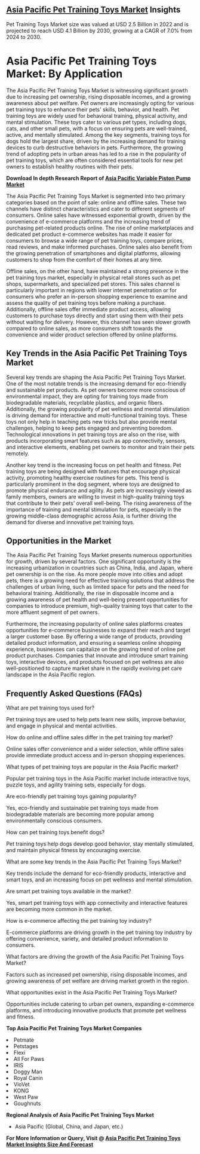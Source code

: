 <h2><a href="https://www.verifiedmarketreports.com/download-sample/?rid=369440&amp;utm_source=Github-Feb&amp;utm_medium=219" target="_blank">Asia Pacific Pet Training Toys Market</a> Insights</h2><p>Pet Training Toys Market size was valued at USD 2.5 Billion in 2022 and is projected to reach USD 4.1 Billion by 2030, growing at a CAGR of 7.0% from 2024 to 2030.</p><p><h1>Asia Pacific Pet Training Toys Market: By Application</h1> <p>The Asia Pacific Pet Training Toys Market is witnessing significant growth due to increasing pet ownership, rising disposable incomes, and a growing awareness about pet welfare. Pet owners are increasingly opting for various pet training toys to enhance their pets' skills, behavior, and health. Pet training toys are widely used for behavioral training, physical activity, and mental stimulation. These toys cater to various pet types, including dogs, cats, and other small pets, with a focus on ensuring pets are well-trained, active, and mentally stimulated. Among the key segments, training toys for dogs hold the largest share, driven by the increasing demand for training devices to curb destructive behaviors in pets. Furthermore, the growing trend of adopting pets in urban areas has led to a rise in the popularity of pet training toys, which are often considered essential tools for new pet owners to establish healthy routines with their pets. <p><p><strong>Download In depth Research Report of <a href="https://www.verifiedmarketreports.com/download-sample/?rid=236118&amp;utm_source=Pulse-Dec&amp;utm_medium=219" target="_blank">Asia Pacific Variable Piston Pump Market</a></strong></p></p> <p>The Asia Pacific Pet Training Toys Market is segmented into two primary categories based on the point of sale: online and offline sales. These two channels have distinct characteristics and cater to different segments of consumers. Online sales have witnessed exponential growth, driven by the convenience of e-commerce platforms and the increasing trend of purchasing pet-related products online. The rise of online marketplaces and dedicated pet product e-commerce websites has made it easier for consumers to browse a wide range of pet training toys, compare prices, read reviews, and make informed purchases. Online sales also benefit from the growing penetration of smartphones and digital platforms, allowing customers to shop from the comfort of their homes at any time. <p>Offline sales, on the other hand, have maintained a strong presence in the pet training toys market, especially in physical retail stores such as pet shops, supermarkets, and specialized pet stores. This sales channel is particularly important in regions with lower internet penetration or for consumers who prefer an in-person shopping experience to examine and assess the quality of pet training toys before making a purchase. Additionally, offline sales offer immediate product access, allowing customers to purchase toys directly and start using them with their pets without waiting for delivery. However, this channel has seen slower growth compared to online sales, as more consumers shift towards the convenience and wider product selection offered by online platforms. <h2>Key Trends in the Asia Pacific Pet Training Toys Market</h2> <p>Several key trends are shaping the Asia Pacific Pet Training Toys Market. One of the most notable trends is the increasing demand for eco-friendly and sustainable pet products. As pet owners become more conscious of environmental impact, they are opting for training toys made from biodegradable materials, recyclable plastics, and organic fibers. Additionally, the growing popularity of pet wellness and mental stimulation is driving demand for interactive and multi-functional training toys. These toys not only help in teaching pets new tricks but also provide mental challenges, helping to keep pets engaged and preventing boredom. Technological innovations in pet training toys are also on the rise, with products incorporating smart features such as app connectivity, sensors, and interactive elements, enabling pet owners to monitor and train their pets remotely. <p>Another key trend is the increasing focus on pet health and fitness. Pet training toys are being designed with features that encourage physical activity, promoting healthy exercise routines for pets. This trend is particularly prominent in the dog segment, where toys are designed to promote physical endurance and agility. As pets are increasingly viewed as family members, owners are willing to invest in high-quality training toys that contribute to their pets’ overall well-being. The rising awareness of the importance of training and mental stimulation for pets, especially in the growing middle-class demographic across Asia, is further driving the demand for diverse and innovative pet training toys. <h2>Opportunities in the Market</h2> <p>The Asia Pacific Pet Training Toys Market presents numerous opportunities for growth, driven by several factors. One significant opportunity is the increasing urbanization in countries such as China, India, and Japan, where pet ownership is on the rise. As more people move into cities and adopt pets, there is a growing need for effective training solutions that address the challenges of urban living, such as limited space for pets and the need for behavioral training. Additionally, the rise in disposable income and a growing awareness of pet health and well-being present opportunities for companies to introduce premium, high-quality training toys that cater to the more affluent segment of pet owners. <p>Furthermore, the increasing popularity of online sales platforms creates opportunities for e-commerce businesses to expand their reach and target a larger customer base. By offering a wide range of products, providing detailed product information, and ensuring a seamless online shopping experience, businesses can capitalize on the growing trend of online pet product purchases. Companies that innovate and introduce smart training toys, interactive devices, and products focused on pet wellness are also well-positioned to capture market share in the rapidly evolving pet care landscape in the Asia Pacific region. <h2>Frequently Asked Questions (FAQs)</h2> <p>What are pet training toys used for?</p> <p>Pet training toys are used to help pets learn new skills, improve behavior, and engage in physical and mental activities.</p> <p>How do online and offline sales differ in the pet training toy market?</p> <p>Online sales offer convenience and a wider selection, while offline sales provide immediate product access and in-person shopping experiences.</p> <p>What types of pet training toys are popular in the Asia Pacific market?</p> <p>Popular pet training toys in the Asia Pacific market include interactive toys, puzzle toys, and agility training sets, especially for dogs.</p> <p>Are eco-friendly pet training toys gaining popularity?</p> <p>Yes, eco-friendly and sustainable pet training toys made from biodegradable materials are becoming more popular among environmentally conscious consumers.</p> <p>How can pet training toys benefit dogs?</p> <p>Pet training toys help dogs develop good behavior, stay mentally stimulated, and maintain physical fitness by encouraging exercise.</p> <p>What are some key trends in the Asia Pacific Pet Training Toys Market?</p> <p>Key trends include the demand for eco-friendly products, interactive and smart toys, and an increasing focus on pet wellness and mental stimulation.</p> <p>Are smart pet training toys available in the market?</p> <p>Yes, smart pet training toys with app connectivity and interactive features are becoming more common in the market.</p> <p>How is e-commerce affecting the pet training toy industry?</p> <p>E-commerce platforms are driving growth in the pet training toy industry by offering convenience, variety, and detailed product information to consumers.</p> <p>What factors are driving the growth of the Asia Pacific Pet Training Toys Market?</p> <p>Factors such as increased pet ownership, rising disposable incomes, and growing awareness of pet welfare are driving market growth in the region.</p> <p>What opportunities exist in the Asia Pacific Pet Training Toys Market?</p> <p>Opportunities include catering to urban pet owners, expanding e-commerce platforms, and introducing innovative products that promote pet wellness and fitness.</p> </p><p><strong>Top Asia Pacific Pet Training Toys Market Companies</strong></p><div data-test-id=""><p><li>Petmate</li><li> Petstages</li><li> Flexi</li><li> All For Paws</li><li> IRIS</li><li> Doggy Man</li><li> Royal Canin</li><li> VioVet</li><li> KONG</li><li> West Paw</li><li> Goughnuts</li></p><div><strong>Regional Analysis of&nbsp;Asia Pacific Pet Training Toys Market</strong></div><ul><li dir="ltr"><p dir="ltr">Asia Pacific (Global, China, and Japan, etc.)</p></li></ul><p><strong>For More Information or Query, Visit @&nbsp;</strong><strong><a href="https://www.verifiedmarketreports.com/product/pet-training-toys-market/?utm_source=Github-Feb&amp;utm_medium=219" target="_blank">Asia Pacific Pet Training Toys Market Insights Size And Forecast</a></strong></p></div><h2>&nbsp;</h2><div data-test-id="">&nbsp;</div>
